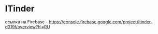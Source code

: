 # ITinder

ссылка на Firebase - https://console.firebase.google.com/project/itinder-d319f/overview?hl=RU

